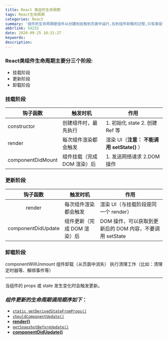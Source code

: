 ```yaml
---
title: React 类组件生命周期
tags: React生命周期
categories: React
summary: '组件的生命周期是组件从创建到挂载到页面中运行,在到组件卸载的过程,只有类组件才有生命周期.'
abbrlink: 54232
date: 2020-09-25 10:31:27
keywords:
description:
---
```


### React类组件生命周期主要分三个阶段:

- 挂载阶段
- 更新阶段
- 卸载阶段

### **挂载阶段**

| 钩子函数          | 触发时机                    | 作用                                       |
| ----------------- | --------------------------- | ------------------------------------------ |
| constructor       | 创建组件时，最先执行        | 1. 初始化 state 2. 创建 Ref 等             |
| render            | 每次组件渲染都会触发        | 渲染 UI（**注意： 不能调用 setState()** ） |
| componentDidMount | 组件挂载（完成 DOM 渲染）后 | 1. 发送网络请求 2.DOM 操作                 |

### **更新阶段**

|      钩子函数      | 触发时机                    | 作用                                                     |
| :----------------: | --------------------------- | -------------------------------------------------------- |
|       render       | 每次组件渲染都会触发        | 渲染 UI（与挂载阶段是同一个 render）                     |
| componentDidUpdate | 组件更新（完成 DOM 渲染）后 | DOM 操作，可以获取到更新后的 DOM 内容，不要调用 setState |

### **卸载阶段**

componentWillUnmount  组件卸载（从页面中消失）  执行清理工作（比如：清理定时器等、解绑事件等）

<hr>

当组件的 props 或 state 发生变化时会触发更新。

### ***组件更新的生命周期调用顺序如下***：

- [`static getDerivedStateFromProps()`](https://zh-hans.reactjs.org/docs/react-component.html#static-getderivedstatefromprops)
- [`shouldComponentUpdate()`](https://zh-hans.reactjs.org/docs/react-component.html#shouldcomponentupdate)
- [**render()**](https://zh-hans.reactjs.org/docs/react-component.html#render)
- [`getSnapshotBeforeUpdate()`](https://zh-hans.reactjs.org/docs/react-component.html#getsnapshotbeforeupdate)
- [**componentDidUpdate()**](https://zh-hans.reactjs.org/docs/react-component.html#componentdidupdate)